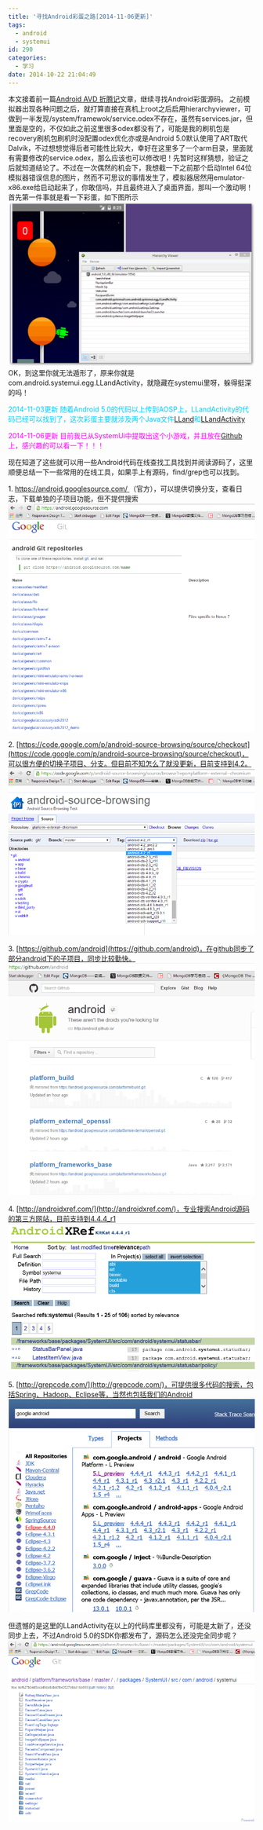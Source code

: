 ```yaml
---
title: '寻找Android彩蛋之路[2014-11-06更新]'
tags:
  - android
  - systemui
id: 290
categories:
  - 学习
date: 2014-10-22 21:04:49
---
```


本文接着前一篇[Android AVD 折腾记](http://202.203.209.55:8080/?p=276 "Android AVD 折腾记")文章，继续寻找Android彩蛋源码。<!--more-->
之前模拟器出现各种问题之后，就打算直接在真机上root之后启用hierarchyviewer，可做到一半发现/system/framewok/service.odex不存在，虽然有services.jar，但里面是空的，不仅如此之前这里很多odex都没有了，可能是我的刷机包是recovery刷机包刷机时没配置odex优化亦或是Android 5.0默认使用了ART取代Dalvik，不过想想觉得后者可能性比较大，幸好在这里多了一个arm目录，里面就有需要修改的service.odex，那么应该也可以修改吧！先暂时这样猜想，验证之后就知道结论了。不过在一次偶然的机会下，我想截一下之前那个启动Intel 64位模拟器错误信息的图片，然而不可思议的事情发生了，模拟器居然用emulator-x86.exe给启动起来了，你敢信吗，并且最终进入了桌面界面，那叫一个激动啊！首先第一件事就是看一下彩蛋，如下图所示
[![android_eggs_with_hierachyviewer](/resources/2014/10/android_eggs_with_hierachyviewer.png)](/resources/2014/10/android_eggs_with_hierachyviewer.png)
OK，到这里你就无法遁形了，原来你就是com.android.systemui.egg.LLandActivity，就隐藏在systemui里呀，躲得挺深的吗！

<span style="color: #00ccff;">2014-11-03更新</span>
<span style="color: #00ccff;"> 随着Android 5.0的代码以上传到AOSP上，LLandActivity的代码已经可以找到了，这次彩蛋主要就涉及两个Java文件[LLand](https://android.googlesource.com/platform/frameworks/base/+/lollipop-release/packages/SystemUI/src/com/android/systemui/egg/LLand.java)和[LLandActivity](https://android.googlesource.com/platform/frameworks/base/+/lollipop-release/packages/SystemUI/src/com/android/systemui/egg/LLandActivity.java)</span>

<span style="color: #ff00ff;">2014-11-06更新
目前我已从SystemUi中提取出这个小游戏，并且放在[Github](https://github.com/liudonghua123/egg)上，感兴趣的可以看一下！！！</span>

现在知道了这些就可以用一些Android代码在线查找工具找到并阅读源码了，这里顺便总结一下一些常用的在线工具，如果手上有源码，find/grep也可以找到。

1\. [https://android.googlesource.com/ ](https://android.googlesource.com/%20)（官方），可以提供切换分支，查看日志，下载单独的子项目功能，但不提供搜索
[![android_googlesource_com](/resources/2014/10/android_googlesource_com.png)](/resources/2014/10/android_googlesource_com.png)

2\. [https://code.google.com/p/android-source-browsing/source/checkout](https://code.google.com/p/android-source-browsing/source/checkout)，可以很方便的切换子项目、分支。但目前不知怎么了就没更新，目前支持到4.2。
[![android_code_google_android_source_browsing](/resources/2014/10/android_code_google_android_source_browsing.png)](/resources/2014/10/android_code_google_android_source_browsing.png)

3\. [https://github.com/android](https://github.com/android)，在github同步了部分android下的子项目，同步比较勤快。
[![android_github_android](/resources/2014/10/android_github_android.png)](/resources/2014/10/android_github_android.png)

4\. [http://androidxref.com/](http://androidxref.com/)，专业搜索Android源码的第三方网站，目前支持到4.4.4_r1
[![android_xref](/resources/2014/10/android_xref.png)](/resources/2014/10/android_xref.png)

5\. [http://grepcode.com/](http://grepcode.com/)，可提供很多代码的搜索，包括Spring、Hadoop、Eclipse等，当然也包括我们的Android
[![android_grepcode](/resources/2014/10/android_grepcode.png)](/resources/2014/10/android_grepcode.png)

但遗憾的是这里的LLandActivity在以上的代码库里都没有，可能是太新了，还没同步上去，不过Android 5.0的SDK你都发布了，源码怎么还没完全同步呢？
[![android_googlesource_com_systemui](/resources/2014/10/android_googlesource_com_systemui.png)](/resources/2014/10/android_googlesource_com_systemui.png)